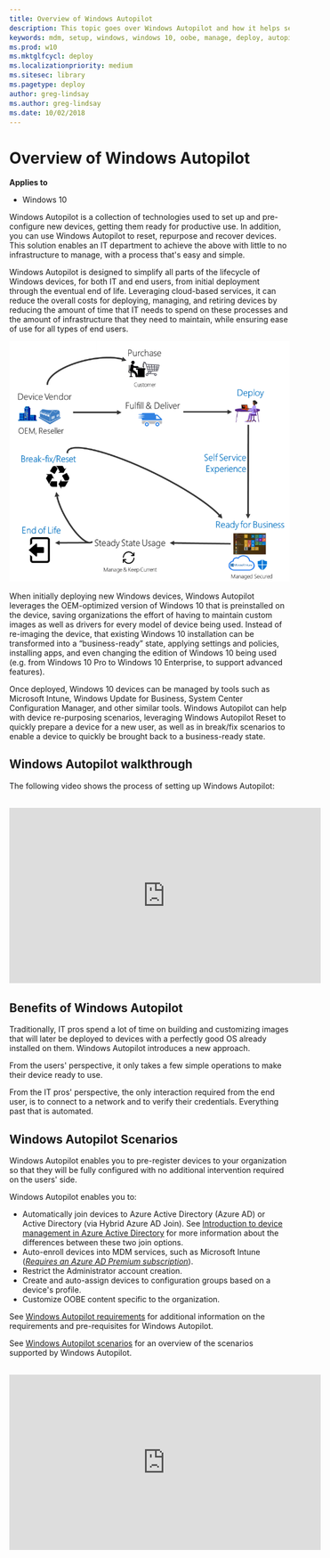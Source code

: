 ```yaml
---
title: Overview of Windows Autopilot
description: This topic goes over Windows Autopilot and how it helps setup OOBE Windows 10 devices.
keywords: mdm, setup, windows, windows 10, oobe, manage, deploy, autopilot, ztd, zero-touch, msfb, intune
ms.prod: w10
ms.mktglfcycl: deploy
ms.localizationpriority: medium
ms.sitesec: library
ms.pagetype: deploy
author: greg-lindsay
ms.author: greg-lindsay
ms.date: 10/02/2018
---
```


# Overview of Windows Autopilot

**Applies to**

-   Windows 10

Windows Autopilot is a collection of technologies used to set up and pre-configure new devices, getting them ready for productive use. In addition, you can use Windows Autopilot to reset, repurpose and recover devices.</br>
This solution enables an IT department to achieve the above with little to no infrastructure to manage, with a process that's easy and simple.

Windows Autopilot is designed to simplify all parts of the lifecycle of Windows devices, for both IT and end users, from initial deployment through the eventual end of life. Leveraging cloud-based services, it can reduce the overall costs for deploying, managing, and retiring devices by reducing the amount of time that IT needs to spend on these processes and the amount of infrastructure that they need to maintain, while ensuring ease of use for all types of end users.

<img src="images/image1.png">

When initially deploying new Windows devices, Windows Autopilot leverages the OEM-optimized version of Windows 10 that is preinstalled on the device, saving organizations the effort of having to maintain custom images as well as drivers for every model of device being used. Instead of re-imaging the device, that existing Windows 10 installation can be transformed into a “business-ready” state, applying settings and policies, installing apps, and even changing the edition of Windows 10 being used (e.g. from Windows 10 Pro to Windows 10 Enterprise, to support advanced features).

Once deployed, Windows 10 devices can be managed by tools such as Microsoft Intune, Windows Update for Business, System Center Configuration Manager, and other similar tools. Windows Autopilot can help with device re-purposing scenarios, leveraging Windows Autopilot Reset to quickly prepare a device for a new user, as well as in break/fix scenarios to enable a device to quickly be brought back to a business-ready state.

## Windows Autopilot walkthrough

The following video shows the process of setting up Windows Autopilot:

</br>

<iframe width="560" height="315" src="https://www.youtube.com/embed/4K4hC5NchbE" frameborder="0" allow="accelerometer; autoplay; encrypted-media; gyroscope; picture-in-picture" allowfullscreen></iframe>

## Benefits of Windows Autopilot

Traditionally, IT pros spend a lot of time on building and customizing images that will later be deployed to devices with a perfectly good OS already installed on them. Windows Autopilot introduces a new approach.

From the users' perspective, it only takes a few simple operations to make their device ready to use.

From the IT pros' perspective, the only interaction required from the end user, is to connect to a network and to verify their credentials. Everything past that is automated.

## Windows Autopilot Scenarios

Windows Autopilot enables you to pre-register devices to your organization so that they will be fully configured with no additional intervention required on the users' side.

Windows Autopilot enables you to:
* Automatically join devices to Azure Active Directory (Azure AD) or Active Directory (via Hybrid Azure AD Join).  See [Introduction to device management in Azure Active Directory](https://docs.microsoft.com/azure/active-directory/device-management-introduction) for more information about the differences between these two join options.
* Auto-enroll devices into MDM services, such as Microsoft Intune ([*Requires an Azure AD Premium subscription*](#prerequisites)).
* Restrict the Administrator account creation.
* Create and auto-assign devices to configuration groups based on a device's profile.
* Customize OOBE content specific to the organization.

See [Windows Autopilot requirements](windows-autopilot-requirements.md) for additional information on the requirements and pre-requisites for Windows Autopilot.

See [Windows Autopilot scenarios](https://docs.microsoft.com/en-us/windows/deployment/windows-autopilot/windows-autopilot-scenarios) for an overview of the scenarios supported by Windows Autopilot.

</br>
<iframe width="560" height="315" align="center" src="https://www.youtube-nocookie.com/embed/4K4hC5NchbE" frameborder="0" allowfullscreen></iframe>
